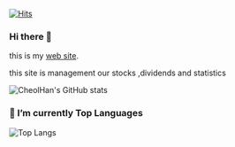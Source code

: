 [![Hits](https://hits.seeyoufarm.com/api/count/incr/badge.svg?url=https%3A%2F%2Fgithub.com%2FBaeCheolHan&count_bg=%2379C83D&title_bg=%23555555&icon=awesomelists.svg&icon_color=%23FF0000&title=Hello+World&edge_flat=false)](https://hits.seeyoufarm.com)

### Hi there 👋 


this is my [web site](https://stock.hws.pe.kr).

this site is management our stocks ,dividends and statistics

<!--
**BaeCheolHan/BaeCheolHan** is a ✨ _special_ ✨ repository because its `README.md` (this file) appears on your GitHub profile.

Here are some ideas to get you started:

- 🔭 I’m currently working on ...
- 🌱 I’m currently learning ...
- 👯 I’m looking to collaborate on ...
- 🤔 I’m looking for help with ...
- 💬 Ask me about ...
- 📫 How to reach me: ...
- 😄 Pronouns: ...
- ⚡ Fun fact: ...
-->

  
![CheolHan's GitHub stats](https://github-readme-stats.vercel.app/api?username=BaeCheolHan&show_icons=true&theme=default)


### :muscle: I’m currently Top Languages
![Top Langs](https://github-readme-stats.vercel.app/api/top-langs/?username=BaeCheolHan&layout=compact&theme=tokyonight)
